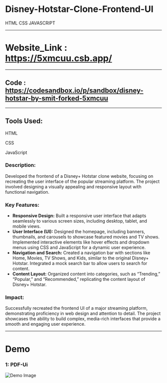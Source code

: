 # Disney-Hotstar-Clone-Frontend-UI
HTML CSS JAVASCRIPT

<hr>

# Website_Link : https://5xmcuu.csb.app/
<hr>

## Code : https://codesandbox.io/p/sandbox/disney-hotstar-by-smit-forked-5xmcuu

<hr>

## Tools Used:

HTML

CSS

JavaScript


### Description:
Developed the frontend of a Disney+ Hotstar clone website, focusing on recreating the user interface of the popular streaming platform. The project involved designing a visually appealing and responsive layout with functional navigation.

### Key Features:

- **Responsive Design:** Built a responsive user interface that adapts seamlessly to various screen sizes, including desktop, tablet, and mobile views.
- **User Interface (UI):** Designed the homepage, including banners, thumbnails, and carousels to showcase featured movies and TV shows.
Implemented interactive elements like hover effects and dropdown menus using CSS and JavaScript for a dynamic user experience.
- **Navigation and Search:** Created a navigation bar with sections like Home, Movies, TV Shows, and Kids, similar to the original Disney+ Hotstar.
Integrated a mock search bar to allow users to search for content.
- **Content Layout:** Organized content into categories, such as “Trending,” “Popular,” and “Recommended,” replicating the content layout of Disney+ Hotstar.

### Impact:
Successfully recreated the frontend UI of a major streaming platform, demonstrating proficiency in web design and attention to detail. The project showcases the ability to build complex, media-rich interfaces that provide a smooth and engaging user experience.
<hr>

# Demo 

### 1: PDF-Ui
![Demo Image](https://github.com/smit012/Multimedia-Converter-Tools-Website-Frontend-UI-/blob/main/PDF_Tools.png)




